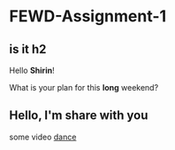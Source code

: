 # FEWD-Assignment-1
## is it h2

Hello **Shirin**!

What is your plan for this **long** weekend?

## Hello, I'm share with you

some video
[dance](https://www.youtube.com/watch?v=eq8WhRBvLzk)
